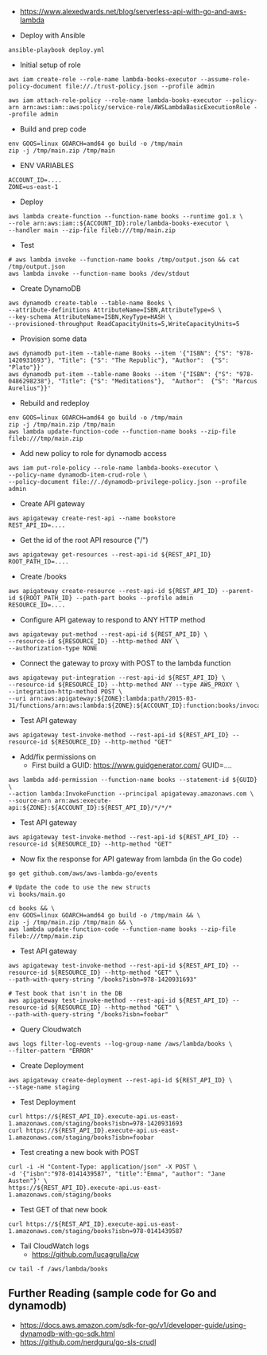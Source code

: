 * https://www.alexedwards.net/blog/serverless-api-with-go-and-aws-lambda

* Deploy with Ansible
```
ansible-playbook deploy.yml
```

* Initial setup of role
```
aws iam create-role --role-name lambda-books-executor --assume-role-policy-document file://./trust-policy.json --profile admin

aws iam attach-role-policy --role-name lambda-books-executor --policy-arn arn:aws:iam::aws:policy/service-role/AWSLambdaBasicExecutionRole --profile admin
```

* Build and prep code
```
env GOOS=linux GOARCH=amd64 go build -o /tmp/main
zip -j /tmp/main.zip /tmp/main
```

* ENV VARIABLES
```
ACCOUNT_ID=....
ZONE=us-east-1
```

* Deploy
```
aws lambda create-function --function-name books --runtime go1.x \
--role arn:aws:iam::${ACCOUNT_ID}:role/lambda-books-executor \
--handler main --zip-file fileb:///tmp/main.zip
```

* Test
```
# aws lambda invoke --function-name books /tmp/output.json && cat /tmp/output.json
aws lambda invoke --function-name books /dev/stdout
```

* Create DynamoDB
```
aws dynamodb create-table --table-name Books \
--attribute-definitions AttributeName=ISBN,AttributeType=S \
--key-schema AttributeName=ISBN,KeyType=HASH \
--provisioned-throughput ReadCapacityUnits=5,WriteCapacityUnits=5
```

* Provision some data
```
aws dynamodb put-item --table-name Books --item '{"ISBN": {"S": "978-1420931693"}, "Title": {"S": "The Republic"}, "Author":  {"S": "Plato"}}'
aws dynamodb put-item --table-name Books --item '{"ISBN": {"S": "978-0486298238"}, "Title": {"S": "Meditations"},  "Author":  {"S": "Marcus Aurelius"}}'
```

* Rebuild and redeploy
```
env GOOS=linux GOARCH=amd64 go build -o /tmp/main
zip -j /tmp/main.zip /tmp/main
aws lambda update-function-code --function-name books --zip-file fileb:///tmp/main.zip
```

* Add new policy to role for dynamodb access
```
aws iam put-role-policy --role-name lambda-books-executor \
--policy-name dynamodb-item-crud-role \
--policy-document file://./dynamodb-privilege-policy.json --profile admin
```

* Create API gateway
```
aws apigateway create-rest-api --name bookstore
REST_API_ID=....
```

* Get the id of the root API resource ("/")
```
aws apigateway get-resources --rest-api-id ${REST_API_ID}
ROOT_PATH_ID=....
```

* Create /books
```
aws apigateway create-resource --rest-api-id ${REST_API_ID} --parent-id ${ROOT_PATH_ID} --path-part books --profile admin
RESOURCE_ID=....
```

* Configure API gateway to respond to ANY HTTP method
```
aws apigateway put-method --rest-api-id ${REST_API_ID} \
--resource-id ${RESOURCE_ID} --http-method ANY \
--authorization-type NONE
```

* Connect the gateway to proxy with POST to the lambda function
```
aws apigateway put-integration --rest-api-id ${REST_API_ID} \
--resource-id ${RESOURCE_ID} --http-method ANY --type AWS_PROXY \
--integration-http-method POST \
--uri arn:aws:apigateway:${ZONE}:lambda:path/2015-03-31/functions/arn:aws:lambda:${ZONE}:${ACCOUNT_ID}:function:books/invocations
```

* Test API gateway
```
aws apigateway test-invoke-method --rest-api-id ${REST_API_ID} --resource-id ${RESOURCE_ID} --http-method "GET"
```

* Add/fix permissions on 
    * First build a GUID: https://www.guidgenerator.com/
        GUID=....
```
aws lambda add-permission --function-name books --statement-id ${GUID} \
--action lambda:InvokeFunction --principal apigateway.amazonaws.com \
--source-arn arn:aws:execute-api:${ZONE}:${ACCOUNT_ID}:${REST_API_ID}/*/*/*
```

* Test API gateway
```
aws apigateway test-invoke-method --rest-api-id ${REST_API_ID} --resource-id ${RESOURCE_ID} --http-method "GET"
```

* Now fix the response for API gateway from lambda (in the Go code)
```
go get github.com/aws/aws-lambda-go/events

# Update the code to use the new structs
vi books/main.go

cd books && \
env GOOS=linux GOARCH=amd64 go build -o /tmp/main && \
zip -j /tmp/main.zip /tmp/main && \
aws lambda update-function-code --function-name books --zip-file fileb:///tmp/main.zip
```

* Test API gateway
```
aws apigateway test-invoke-method --rest-api-id ${REST_API_ID} --resource-id ${RESOURCE_ID} --http-method "GET" \
--path-with-query-string "/books?isbn=978-1420931693"

# Test book that isn't in the DB
aws apigateway test-invoke-method --rest-api-id ${REST_API_ID} --resource-id ${RESOURCE_ID} --http-method "GET" \
--path-with-query-string "/books?isbn=foobar"
```

* Query Cloudwatch
```
aws logs filter-log-events --log-group-name /aws/lambda/books \
--filter-pattern "ERROR"
```

* Create Deployment
```
aws apigateway create-deployment --rest-api-id ${REST_API_ID} \
--stage-name staging
```

* Test Deployment
```
curl https://${REST_API_ID}.execute-api.us-east-1.amazonaws.com/staging/books?isbn=978-1420931693
curl https://${REST_API_ID}.execute-api.us-east-1.amazonaws.com/staging/books?isbn=foobar
```

* Test creating a new book with POST
```
curl -i -H "Content-Type: application/json" -X POST \
-d '{"isbn":"978-0141439587", "title":"Emma", "author": "Jane Austen"}' \
https://${REST_API_ID}.execute-api.us-east-1.amazonaws.com/staging/books
```

* Test GET of that new book
```
curl https://${REST_API_ID}.execute-api.us-east-1.amazonaws.com/staging/books?isbn=978-0141439587
```

* Tail CloudWatch logs
    * https://github.com/lucagrulla/cw
```
cw tail -f /aws/lambda/books
```

Further Reading (sample code for Go and dynamodb)
-------------------
* https://docs.aws.amazon.com/sdk-for-go/v1/developer-guide/using-dynamodb-with-go-sdk.html
* https://github.com/nerdguru/go-sls-crudl
